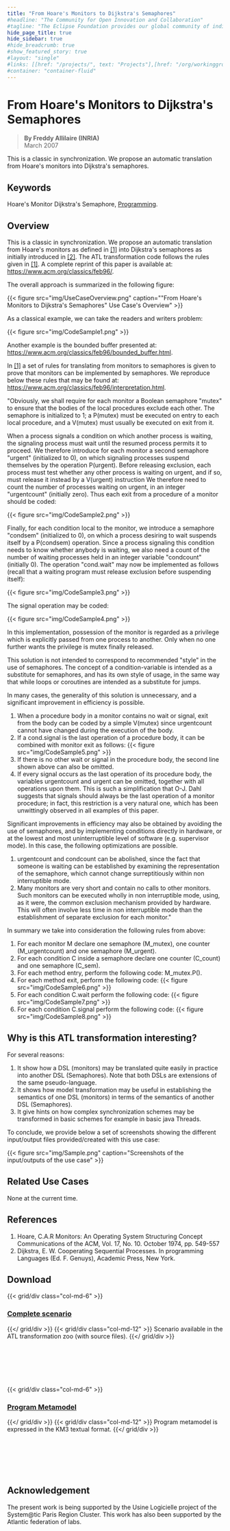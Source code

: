 ```yaml
---
title: "From Hoare's Monitors to Dijkstra's Semaphores"
#headline: "The Community for Open Innovation and Collaboration"
#tagline: "The Eclipse Foundation provides our global community of individuals and organizations with a mature, scalable, and business-friendly environment for open source software collaboration and innovation."
hide_page_title: true
hide_sidebar: true
#hide_breadcrumb: true
#show_featured_story: true
#layout: "single"
#links: [[href: "/projects/", text: "Projects"],[href: "/org/workinggroups/", text: "Working Group"],[href: "/membership/", text: "Members"],[href: "/org/value", text: "Business Value"]]
#container: "container-fluid"
---
```


# From Hoare's Monitors to Dijkstra's Semaphores

> **By Freddy Allilaire (INRIA)** \
> March 2007

This is a classic in synchronization. We propose an automatic translation from Hoare's monitors into Dijkstra's semaphores.

## Keywords

Hoare's Monitor Dijkstra's Semaphore, [Programming](https://en.wikipedia.org/wiki/Programming).

## Overview

This is a classic in synchronization. We propose an automatic translation from Hoare's monitors as defined in [[1]](#references) into Dijkstra's semaphores as initially introduced in [[2]](#references). The ATL transformation code follows the rules given in [[1]](#references). A complete reprint of this paper is available at: https://www.acm.org/classics/feb96/.

The overall approach is summarized in the following figure:

{{< figure src="img/UseCaseOverview.png" caption="\"From Hoare's Monitors to Dijkstra's Semaphores\" Use Case's Overview" >}}

As a classical example, we can take the readers and writers problem:

{{< figure src="img/CodeSample1.png" >}}

Another example is the bounded buffer presented at: https://www.acm.org/classics/feb96/bounded_buffer.html.

In [[1]](#references) a set of rules for translating from monitors to semaphores is given to prove that monitors can be implemented by semaphores. We reproduce below these rules that may be found at: https://www.acm.org/classics/feb96/interpretation.html.

"Obviously, we shall require for each monitor a Boolean semaphore "mutex" to ensure that the bodies of the local procedures exclude each other. The semaphore is initialized to 1; a P(mutex) must be executed on entry to each local procedure, and a V(mutex) must usually be executed on exit from it.

When a process signals a condition on which another process is waiting, the signaling process must wait until the resumed process permits it to proceed. We therefore introduce for each monitor a second semaphore "urgent" (initialized to 0), on which signaling processes suspend themselves by the operation P(urgent). Before releasing exclusion, each process must test whether any other process is waiting on urgent, and if so, must release it instead by a V(urgent) instruction We therefore need to count the number of processes waiting on urgent, in an integer "urgentcount" (initially zero). Thus each exit from a procedure of a monitor should be coded:

{{< figure src="img/CodeSample2.png" >}}

Finally, for each condition local to the monitor, we introduce a semaphore "condsem" (initialized to 0), on which a process desiring to wait suspends itself by a P(condsem) operation. Since a process signaling this condition needs to know whether anybody is waiting, we also need a count of the number of waiting processes held in an integer variable "condcount" (initially 0). The operation "cond.wait" may now be implemented as follows (recall that a waiting program must release exclusion before suspending itself):

{{< figure src="img/CodeSample3.png" >}}

The signal operation may be coded:

{{< figure src="img/CodeSample4.png" >}}

In this implementation, possession of the monitor is regarded as a privilege which is explicitly passed from one process to another. Only when no one further wants the privilege is mutex finally released.

This solution is not intended to correspond to recommended "style" in the use of semaphores. The concept of a condition-variable is intended as a substitute for semaphores, and has its own style of usage, in the same way that while loops or coroutines are intended as a substitute for jumps.

In many cases, the generality of this solution is unnecessary, and a significant improvement in efficiency is possible.

  1. When a procedure body in a monitor contains no wait or signal, exit from the body can be coded by a simple V(mutex) since urgentcount cannot have changed during the execution of the body.
  2. If a cond.signal is the last operation of a procedure body, it can be combined with monitor exit as follows: {{< figure src="img/CodeSample5.png" >}}
  3. If there is no other wait or signal in the procedure body, the second line shown above can also be omitted.
  4. If every signal occurs as the last operation of its procedure body, the variables urgentcount and urgent can be omitted, together with all operations upon them. This is such a simplification that O-J. Dahl suggests that signals should always be the last operation of a monitor procedure; in fact, this restriction is a very natural one, which has been unwittingly observed in all examples of this paper.

Significant improvements in efficiency may also be obtained by avoiding the use of semaphores, and by implementing conditions directly in hardware, or at the lowest and most uninterruptible level of software (e.g. supervisor mode). In this case, the following optimizations are possible.

  1. urgentcount and condcount can be abolished, since the fact that someone is waiting can be established by examining the representation of the semaphore, which cannot change surreptitiously within non interruptible mode.
  2. Many monitors are very short and contain no calls to other monitors. Such monitors can be executed wholly in non interruptible mode, using, as it were, the common exclusion mechanism provided by hardware. This will often involve less time in non interruptible mode than the establishment of separate exclusion for each monitor."

In summary we take into consideration the following rules from above:

  1. For each monitor M declare one semaphore (M_mutex), one counter (M_urgentcount) and one semaphore (M_urgent).
  2. For each condition C inside a semaphore declare one counter (C_count) and one semaphore (C_sem).
  3. For each method entry, perform the following code: M_mutex.P().
  4. For each method exit, perform the following code: {{< figure src="img/CodeSample6.png" >}}
  5. For each condition C.wait perform the following code: {{< figure src="img/CodeSample7.png" >}}
  6. For each condition C.signal perform the following code: {{< figure src="img/CodeSample8.png" >}}

## Why is this ATL transformation interesting?

For several reasons:

  1. It show how a DSL (monitors) may be translated quite easily in practice into another DSL (Semaphores). Note that both DSLs are extensions of the same pseudo-language.
  2. It shows how model transformation may be useful in establishing the semantics of one DSL (monitors) in terms of the semantics of another DSL (Semaphores).
  3. It give hints on how complex synchronization schemes may be transformed in basic schemes for example in basic java Threads.

To conclude, we provide below a set of screenshots showing the different input/output files provided/created with this use case:

{{< figure src="img/Sample.png" caption="Screenshots of the input/outputs of the use case" >}}

## Related Use Cases

None at the current time.

## References

  1. Hoare, C.A.R Monitors: An Operating System Structuring Concept Communications of the ACM, Vol. 17, No. 10. October 1974, pp. 549-557
  2. Dijkstra, E. W. Cooperating Sequential Processes. In programming Languages (Ed. F. Genuys), Academic Press, New York.

##  Download

{{< grid/div class="col-md-6" >}}
### [Complete scenario](../../atltransformations/#monitor-to-semaphore)
{{</ grid/div >}}
{{< grid/div class="col-md-12" >}}
Scenario available in the ATL transformation zoo (with source files).
{{</ grid/div >}}

&nbsp;

&nbsp;

&nbsp;

{{< grid/div class="col-md-6" >}}
### [Program Metamodel](https://www.eclipse.org/gmt/am3/zoos/atlanticZoo/#Program)
{{</ grid/div >}}
{{< grid/div class="col-md-12" >}}
Program metamodel is expressed in the KM3 textual format.
{{</ grid/div >}}

&nbsp;

&nbsp;

&nbsp;

##  Acknowledgement

The present work is being supported by the Usine Logicielle project of the System@tic Paris Region Cluster. This work has also been supported by the Atlantic federation of labs.
